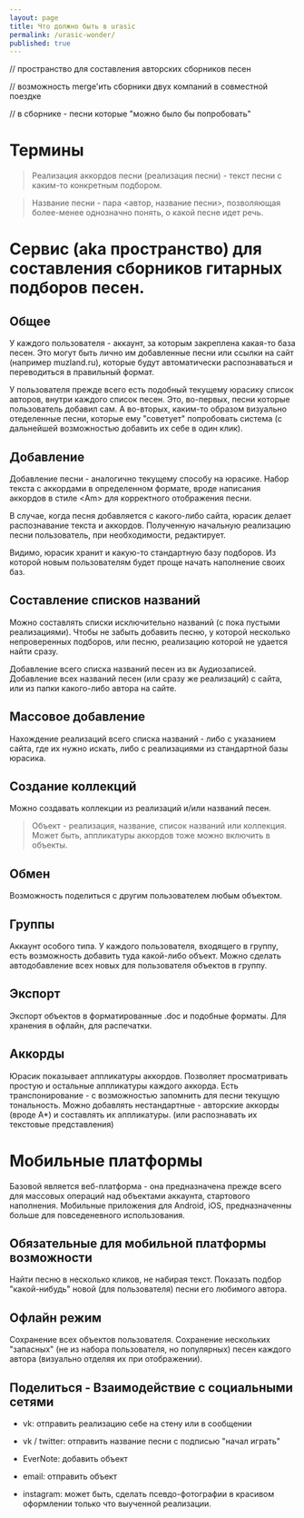 ```yaml
---
layout: page
title: Что должно быть в urasic
permalink: /urasic-wonder/
published: true
---
```


// пространство для составления авторских сборников песен

// возможность merge'ить сборники двух компаний в совместной поездке

// в сборнике - песни которые "можно было бы попробовать"


**Термины**
=====
 >  Реализация аккордов песни (реализация песни) - текст песни с каким-то конкретным подбором.

 > Название песни - пара <автор, название песни>, позволяющая более-менее однозначно понять, о какой песне идет речь.



**Сервис (aka пространство) для составления сборников гитарных подборов песен.**
=====

Общее
------
У каждого пользователя - аккаунт, за которым закреплена какая-то база песен.
Это могут быть лично им добавленные песни или ссылки на сайт (например muzland.ru), которые будут автоматически распознаваться и переводиться в правильный формат.

У пользователя прежде всего есть подобный текущему юрасику список авторов, внутри каждого список песен.
Это, во-первых, песни которые пользователь добавил сам.
А во-вторых, каким-то образом визуально отеделенные песни, которые ему "советует" попробовать система (с дальнейшей возможностью добавить их себе в один клик).


Добавление
------
Добавление песни - аналогично текущему способу на юрасике.
Набор текста с аккордами в определенном формате, вроде написания аккордов в стиле \<Am\> для корректного отображения песни.

В случае, когда песня добавляется с какого-либо сайта, юрасик делает распознавание текста и аккордов.
Полученную начальную реализацию песни пользователь, при необходимости, редактирует.

Видимо, юрасик хранит и какую-то стандартную базу подборов.
Из которой новым пользователям будет проще начать наполнение своих баз.


Составление списков названий
------
Можно составлять списки исключительно названий (с пока пустыми реализациями).
Чтобы не забыть добавить песню, у которой несколько непроверенных подборов, или песню, реализацию которой не удается найти сразу.

Добавление всего списка названий песен из вк Аудиозаписей.
Добавление всех названий песен (или сразу же реализаций) с сайта, или из папки какого-либо автора на сайте.


Массовое добавление
------
Нахождение реализаций всего списка названий - либо с указанием сайта, где их нужно искать, либо с реализациями из стандартной базы юрасика.


Создание коллекций
------
Можно создавать коллекции из реализаций и/или названий песен.


 > Объект - реализация, название, список названий или коллекция. Может быть, аппликатуры аккордов тоже можно включить в объекты.


Обмен
------
Возможность поделиться с другим пользователем любым объектом.


Группы
------
Аккаунт особого типа. У каждого пользователя, входящего в группу, есть возможность добавить туда какой-либо объект.
Можно сделать автодобавление всех новых для пользователя объектов в группу.


Экспорт
------
Экспорт объектов в форматированные .doc и подобные форматы.
Для хранения в офлайн, для распечатки.


Аккорды
------
Юрасик показывает аппликатуры аккордов.
Позволяет просматривать простую и остальные аппликатуры каждого аккорда.
Есть транспонирование - с возможностью запомнить для песни текущую тональность.
Можно добавлять нестандартные - авторские аккорды (вроде A\*) и составлять их аппликатуры. (или распознавать их текстовые представления)



**Мобильные платформы**
======

Базовой является веб-платформа - она предназначена прежде всего для массовых операций над объектами аккаунта, стартового наполнения.
Мобильные приложения для Android, iOS, предназначенны больше для повседеневного использования.

Обязательные для мобильной платформы возможности
------
Найти песню в несколько кликов, не набирая текст.
Показать подбор "какой-нибудь" новой (для пользователя) песни его любимого автора.


Офлайн режим
------
Сохранение всех объектов пользователя.
Сохранение нескольких "запасных" (не из набора пользователя, но популярных) песен каждого автора (визуально отделяя их при отображении).


Поделиться - Взаимодействие с социальными сетями
------
 - vk: отправить реализацию себе на стену или в сообщении
 - vk / twitter: отправить название песни с подписью "начал играть"
 - EverNote: добавить объект
 - email: отправить объект

 - instagram: может быть, сделать псевдо-фотографии в красивом оформлении только что выученной реализации.
